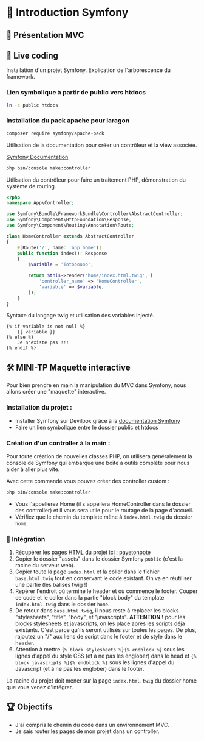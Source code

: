 ﻿# 🎼 Introduction Symfony

## 🎦 Présentation MVC

## 🎦 Live coding

Installation d'un projet Symfony. Explication de l'arborescence du framework.

### Lien symbolique à partir de public vers htdocs

```bash
ln -s public htdocs
```

### Installation du pack apache pour laragon

```bash
composer require symfony/apache-pack
```

Utilisation de la documentation pour créer un contrôleur et la view associée.

[Symfony Documentation](https://symfony.com/doc/current/index.html)

```bash
php bin/console make:controller
```

Utilisation du contrôleur pour faire un traitement PHP, démonstration du système de routing.

```php
<?php
namespace App\Controller;

use Symfony\Bundle\FrameworkBundle\Controller\AbstractController;
use Symfony\Component\HttpFoundation\Response;
use Symfony\Component\Routing\Annotation\Route;

class HomeController extends AbstractController
{
    #[Route('/', name: 'app_home')]
    public function index(): Response
    {
        $variable = 'Totoooooo';

        return $this->render('home/index.html.twig', [
            'controller_name' => 'HomeController',
            'variable' => $variable,
        ]);
    }
}
```

Syntaxe du langage twig et utilisation des variables injecté.

```twig
{% if variable is not null %}
    {{ variable }}
{% else %}
    Je n'existe pas !!!
{% endif %}
```

## 🛠 MINI-TP Maquette interactive

Pour bien prendre en main la manipulation du MVC dans Symfony, nous allons créer une "maquette" interactive.

### Installation du projet :

- Installer Symfony sur Devilbox grâce à la [documentation Symfony](https://symfony.com/doc/current/index.html)
- Faire un lien symbolique entre le dossier public et htdocs

### Création d'un controller à la main :

Pour toute création de nouvelles classes PHP, on utilisera généralement la console de Symfony qui embarque une boîte à outils complète pour nous aider à aller plus vite.

Avec cette commande vous pouvez créer des controller custom :
```bash
php bin/console make:controller
```

- Vous l'appellerez Home (il s'appellera HomeController dans le dossier des controller) et il vous sera utile pour le routage de la page d'accueil.
- Vérifiez que le chemin du template mène à `index.html.twig` du dossier `home`.

### 🎨 Intégration

1. Récupérer les pages HTML du projet ici : [payetonpote](https://gitlab.com/simplon-roanne/paiement-collaboratif)
2. Copier le dossier "assets" dans le dossier Symfony `public` (c'est la racine du serveur web).
3. Copier toute la page `index.html` et la coller dans le fichier `base.html.twig` tout en
conservant le code existant. On va en réutiliser une partie (les balises twig !)
4. Repérer l'endroit où termine le header et où commence le footer. Couper ce code et le
coller dans la partie "block body" du template `index.html.twig` dans le dossier `home`.
5. De retour dans `base.html.twig`, il nous reste à replacer les blocks "stylesheets", "title",
"body", et "javascripts". **ATTENTION !** pour les blocks stylesheets et javascripts, on les
place après les scripts déjà existants. C'est parce qu'ils seront utilisés sur toutes les
pages. De plus, rajoutez un "/" aux liens de script dans le footer et de style dans le header.
6. Attention à mettre `{% block stylesheets %}{% endblock %}` sous les lignes d'appel du style
CSS (et à ne pas les englober) dans le head et `{% block javascripts %}{% endblock %}` sous
les lignes d'appel du Javascript (et à ne pas les englober) dans le footer.

La racine du projet doit mener sur la page `index.html.twig` du dossier home que vous venez
d'intégrer.

## 🏆 Objectifs

- J'ai compris le chemin du code dans un environnement MVC.
- Je sais router les pages de mon projet dans un controller.
